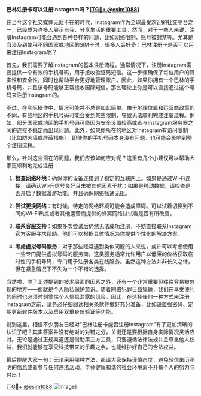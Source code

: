 **巴林注册卡可以注册Instagram吗？[[TG💪+ @esim1088](https://t.me/s/esim1088)]**

在当今这个社交媒体无处不在的时代，Instagram作为全球最受欢迎的社交平台之一，已经成为许多人展示自我、分享生活的重要工具。然而，对于一些人来说，注册Instagram可能会遇到各种各样的问题，比如网络限制、账号被封禁等。尤其是当涉及到使用不同国家或地区的SIM卡时，很多人会好奇：巴林注册卡是否可以用来注册Instagram呢？

首先，我们需要了解Instagram的基本注册流程。通常情况下，注册Instagram需要提供一个有效的手机号码，用于接收验证码短信。这一步骤确保了每位用户的真实性和安全性，同时也帮助平台更好地管理账户。因此，如果你拥有一个巴林的手机号码，并且该号码能够正常接收国际短信，那么理论上你是可以直接通过这个号码来注册Instagram的。

不过，在实际操作中，情况可能并不总是如此简单。由于地理位置和运营商政策的不同，有些地区的手机号码可能会受到某些限制，导致无法顺利完成注册过程。例如，部分国家或地区的手机号码可能因为安全设置较高或者与Instagram服务器之间的连接不稳定而出现问题。此外，如果你所在的地区对Instagram有访问限制（比如防火墙或屏蔽措施），即使你的手机号码本身没有问题，也可能会影响到整个注册流程。

那么，针对这些潜在的问题，我们应该如何应对呢？这里有几个小建议可以帮助大家更顺利地完成注册：

1. **检查网络环境**：确保你的设备连接到了稳定的互联网上。如果是通过Wi-Fi连接，请确认Wi-Fi信号良好且未被其他因素干扰；如果是移动数据，请检查是否开启了数据漫游功能，并且确保网络畅通无阻。
   
2. **尝试更换网络**：有时候，特定的网络环境可能会造成障碍。可以试着切换到不同的Wi-Fi热点或者其他运营商提供的蜂窝网络试试看是否有所改善。
   
3. **联系客服支持**：如果多次尝试后仍然无法成功注册，不妨直接联系Instagram官方客服寻求帮助。他们可以根据具体情况为你提供个性化的解决方案。
   
4. **考虑虚拟号码服务**：对于那些经常遇到类似问题的人来说，或许可以考虑使用一些专门提供虚拟号码的服务商。这类服务通常允许用户以低廉的价格获取临时性的手机号码，专门用于注册各类在线服务。虽然这种方法并非长久之计，但在紧急情况下不失为一个不错的选择。

当然啦，除了上述提到的技术层面的因素之外，还有一个非常重要但往往容易被忽视的地方——那就是个人隐私保护意识。随着网络犯罪日益猖獗，我们在享受便利的同时也必须时刻警惕个人信息泄露的风险。因此，在选择任何一种方式来注册Instagram之前，请务必仔细阅读相关条款并做好充分准备，比如设置强密码、定期更新软件版本以及启用双重身份验证等功能。

说到这里，相信不少朋友已经对“巴林注册卡能否注册Instagram”有了更加清晰的认识了吧？其实答案并没有绝对的对错之分，关键还是要根据自身实际情况灵活应对。无论是通过正规渠道还是借助第三方工具，只要遵循法律法规并且尊重他人权益，我们就能够在享受科技带来的乐趣之余，也能维护好自己的合法权益。

最后提醒大家一句：无论采用哪种方法，都请大家保持谨慎态度，避免轻信来历不明的信息或者参与任何违法活动。毕竟健康和谐的社会环境离不开每个人的努力与付出！

[[TG💪+ @esim1088](https://t.me/s/esim1088) ![Image](https://i.postimg.cc/4NQfJmqS/Snipaste-2025-05-13-00-14-12.png)]
